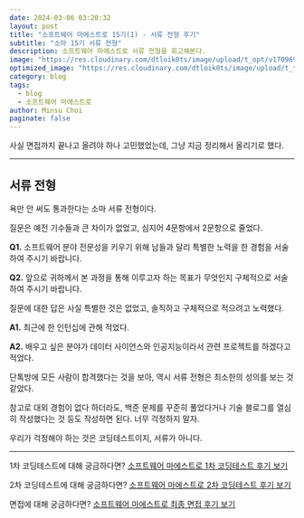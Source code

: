 ```yaml
---
date: 2024-03-06 03:20:32
layout: post
title: "소프트웨어 마에스트로 15기(1) - 서류 전형 후기"
subtitle: "소마 15기 서류 전형"
description: 소프트웨어 마에스트로 서류 전형을 회고해본다.
image: "https://res.cloudinary.com/dtloik0ts/image/upload/t_opt/v1709695396/bbe7b5a1-0d8f-4134-a2c4-567d752f220d_qldvoo.png"
optimized_image: "https://res.cloudinary.com/dtloik0ts/image/upload/t_transformation/v1709695396/bbe7b5a1-0d8f-4134-a2c4-567d752f220d_qldvoo.png"
category: blog
tags:
  - blog
  - 소프트웨어 마에스트로
author: Minsu Choi
paginate: false
---
```


사실 면접까지 끝나고 올려야 하나 고민했었는데, 그냥 지금 정리해서 올리기로 했다.

---

## 서류 전형

욕만 안 써도 통과한다는 소마 서류 전형이다.

질문은 예전 기수들과 큰 차이가 없었고, 심지어 4문항에서 2문항으로 줄었다.

**Q1.** 소프트웨어 분야 전문성을 키우기 위해 남들과 달리 특별한 노력을 한 경험을 서술하여 주시기 바랍니다.

**Q2.** 앞으로 귀하께서 본 과정을 통해 이루고자 하는 목표가 무엇인지 구체적으로 서술하여 주시기 바랍니다.

질문에 대한 답은 사실 특별한 것은 없었고, 솔직하고 구체적으로 적으려고 노력했다.

**A1.** 최근에 한 인턴십에 관해 적었다.

**A2.** 배우고 싶은 분야가 데이터 사이언스와 인공지능이라서 관련 프로젝트를 하겠다고 적었다.

단톡방에 모든 사람이 합격했다는 것을 보아, 역시 서류 전형은 최소한의 성의를 보는 것 같았다.

참고로 대외 경험이 없다 하더라도, 백준 문제를 꾸준히 풀었다거나 기술 블로그를 열심히 작성했다는 것 등도 작성하면 된다. 너무 걱정하지 말자.

우리가 걱정해야 하는 것은 코딩테스트이지, 서류가 아니다.

---

1차 코딩테스트에 대해 궁금하다면? <u><a href = "/소프트웨어-마에스트로-15기(2)-코딩테스트-1차-코딩테스트-회고록/">소프트웨어 마에스트로 1차 코딩테스트 후기 보기</a></u>

2차 코딩테스트에 대해 궁금하다면? <u><a href = "/소프트웨어-마에스트로-15기(3)-코딩테스트-2차-코딩테스트-회고록/">소프트웨어 마에스트로 2차 코딩테스트 후기 보기</a></u>

면접에 대해 궁금하다면? <u><a href = "/소프트웨어-마에스트로-15기(4)-최종-면접-후기/">소프트웨어 마에스트로 최종 면접 후기 보기</a></u>
